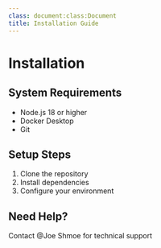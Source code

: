 ```yaml
---
class: document:class:Document
title: Installation Guide
---
```

# Installation

## System Requirements
- Node.js 18 or higher
- Docker Desktop
- Git

## Setup Steps

1. Clone the repository
2. Install dependencies
3. Configure your environment

## Need Help?
Contact @Joe Shmoe for technical support 
